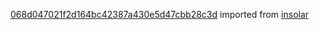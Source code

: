 [068d047021f2d164bc42387a430e5d47cbb28c3d](https://github.com/insolar/insolar/commit/068d047021f2d164bc42387a430e5d47cbb28c3d) imported from [insolar](https://github.com/insolar/insolar)
